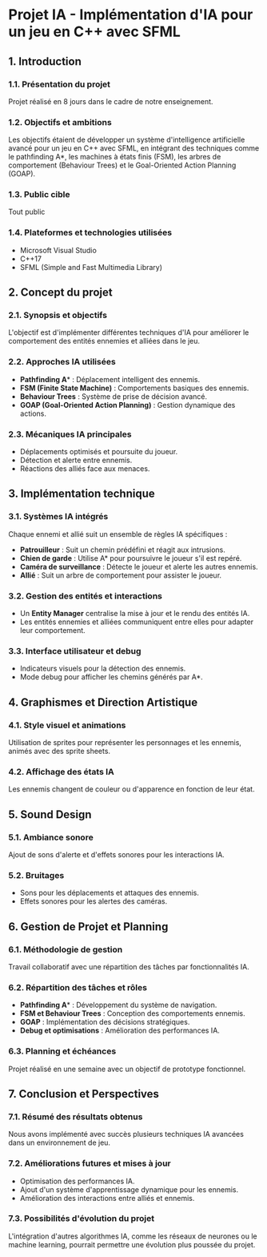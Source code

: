 # Projet IA - Implémentation d'IA pour un jeu en C++ avec SFML

## 1. Introduction
### 1.1. Présentation du projet
Projet réalisé en 8 jours dans le cadre de notre enseignement.

### 1.2. Objectifs et ambitions
Les objectifs étaient de développer un système d'intelligence artificielle avancé pour un jeu en C++ avec SFML, en intégrant des techniques comme le pathfinding A*, les machines à états finis (FSM), les arbres de comportement (Behaviour Trees) et le Goal-Oriented Action Planning (GOAP).

### 1.3. Public cible
Tout public

### 1.4. Plateformes et technologies utilisées
* Microsoft Visual Studio
* C++17
* SFML (Simple and Fast Multimedia Library)

## 2. Concept du projet
### 2.1. Synopsis et objectifs
L'objectif est d'implémenter différentes techniques d'IA pour améliorer le comportement des entités ennemies et alliées dans le jeu.

### 2.2. Approches IA utilisées
- **Pathfinding A*** : Déplacement intelligent des ennemis.
- **FSM (Finite State Machine)** : Comportements basiques des ennemis.
- **Behaviour Trees** : Système de prise de décision avancé.
- **GOAP (Goal-Oriented Action Planning)** : Gestion dynamique des actions.

### 2.3. Mécaniques IA principales
- Déplacements optimisés et poursuite du joueur.
- Détection et alerte entre ennemis.
- Réactions des alliés face aux menaces.

## 3. Implémentation technique
### 3.1. Systèmes IA intégrés
Chaque ennemi et allié suit un ensemble de règles IA spécifiques :
- **Patrouilleur** : Suit un chemin prédéfini et réagit aux intrusions.
- **Chien de garde** : Utilise A* pour poursuivre le joueur s'il est repéré.
- **Caméra de surveillance** : Détecte le joueur et alerte les autres ennemis.
- **Allié** : Suit un arbre de comportement pour assister le joueur.

### 3.2. Gestion des entités et interactions
- Un **Entity Manager** centralise la mise à jour et le rendu des entités IA.
- Les entités ennemies et alliées communiquent entre elles pour adapter leur comportement.

### 3.3. Interface utilisateur et debug
- Indicateurs visuels pour la détection des ennemis.
- Mode debug pour afficher les chemins générés par A*.

## 4. Graphismes et Direction Artistique
### 4.1. Style visuel et animations
Utilisation de sprites pour représenter les personnages et les ennemis, animés avec des sprite sheets.

### 4.2. Affichage des états IA
Les ennemis changent de couleur ou d'apparence en fonction de leur état.

## 5. Sound Design
### 5.1. Ambiance sonore
Ajout de sons d'alerte et d'effets sonores pour les interactions IA.

### 5.2. Bruitages
- Sons pour les déplacements et attaques des ennemis.
- Effets sonores pour les alertes des caméras.

## 6. Gestion de Projet et Planning
### 6.1. Méthodologie de gestion
Travail collaboratif avec une répartition des tâches par fonctionnalités IA.

### 6.2. Répartition des tâches et rôles
- **Pathfinding A*** : Développement du système de navigation.
- **FSM et Behaviour Trees** : Conception des comportements ennemis.
- **GOAP** : Implémentation des décisions stratégiques.
- **Debug et optimisations** : Amélioration des performances IA.

### 6.3. Planning et échéances
Projet réalisé en une semaine avec un objectif de prototype fonctionnel.

## 7. Conclusion et Perspectives
### 7.1. Résumé des résultats obtenus
Nous avons implémenté avec succès plusieurs techniques IA avancées dans un environnement de jeu.

### 7.2. Améliorations futures et mises à jour
- Optimisation des performances IA.
- Ajout d'un système d'apprentissage dynamique pour les ennemis.
- Amélioration des interactions entre alliés et ennemis.

### 7.3. Possibilités d'évolution du projet
L'intégration d'autres algorithmes IA, comme les réseaux de neurones ou le machine learning, pourrait permettre une évolution plus poussée du projet.

